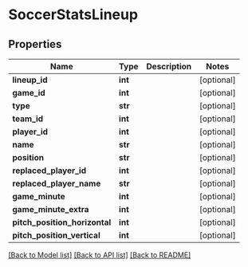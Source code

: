# SoccerStatsLineup

## Properties
Name | Type | Description | Notes
------------ | ------------- | ------------- | -------------
**lineup_id** | **int** |  | [optional] 
**game_id** | **int** |  | [optional] 
**type** | **str** |  | [optional] 
**team_id** | **int** |  | [optional] 
**player_id** | **int** |  | [optional] 
**name** | **str** |  | [optional] 
**position** | **str** |  | [optional] 
**replaced_player_id** | **int** |  | [optional] 
**replaced_player_name** | **str** |  | [optional] 
**game_minute** | **int** |  | [optional] 
**game_minute_extra** | **int** |  | [optional] 
**pitch_position_horizontal** | **int** |  | [optional] 
**pitch_position_vertical** | **int** |  | [optional] 

[[Back to Model list]](../README.md#documentation-for-models) [[Back to API list]](../README.md#documentation-for-api-endpoints) [[Back to README]](../README.md)

